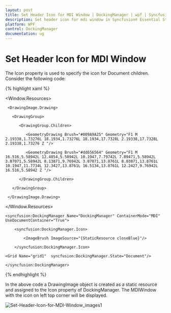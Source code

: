 ```yaml
---
layout: post
title: Set Header Icon for MDI Window | DockingManager | wpf | Syncfusion®
description: Set header icon for mdi window in Syncfusion® Essential Studio® WPF DockingManager control, its elements and more.
platform: WPF
control: DockingManager
documentation: ug
---
```


# Set Header Icon for MDI Window

The Icon property is used to specify the icon for Document children. Consider the following code:

{% highlight xaml %}

<Window.Resources>

  <DrawingImage x:Key="closeBlue">

     <DrawingImage.Drawing>

       <DrawingGroup>

          <DrawingGroup.Children>

             <GeometryDrawing Brush="#009A9A25" Geometry="F1 M 2.19338,1.73276L 18.1934,1.73276L 18.1934,17.7328L 2.19338,17.7328L 2.19338,1.73276 Z "/>

             <GeometryDrawing Brush="#dd656564" Geometry="F1 M 16.516,5.58942L 12.4854,5.58942L 10.1947,7.79742L 7.89471,5.58942L 3.87071,5.58942L 8.13871,9.76942L 3.87071,13.8761L 8.03871,13.8761L 10.1947,11.7734L 12.3427,13.8761L 16.5134,13.8761L 12.2427,9.76942L 16.516,5.58942 Z "/>

          </DrawingGroup.Children>

       </DrawingGroup>

     </DrawingImage.Drawing>

  </DrawingImage>

</Window.Resources>

<Grid>

	<syncfusion:DockingManager Name="DockingManager" ContainerMode="MDI" UseDocumentContainer="True">

		<syncfusion:DockingManager.Icon>

			<ImageBrush ImageSource="{StaticResource closeBlue}"/>

		</syncfusion:DockingManager.Icon>

	<Grid Name="grid1"  syncfusion:DockingManager.State="Document"/>

	</syncfusion:DockingManager>

</Grid>

{% endhighlight  %}

In the above code a DrawingImage object is created as a static resource and assigned to the Icon property of DockingManager. The MDIWindow with the icon on left top corner will be displayed. 

![Set-Header-Icon-for-MDI-Window_images1](Set-Header-Icon-for-MDI-Window_images/Set-Header-Icon-for-MDI-Window_img1.png)
